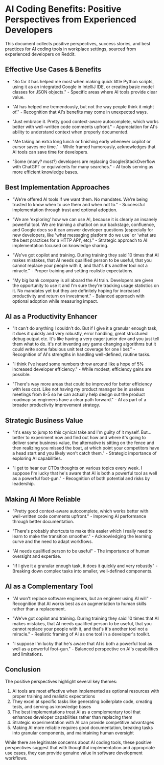 # AI Coding Benefits: Positive Perspectives from Experienced Developers

This document collects positive perspectives, success stories, and best practices for AI coding tools in workplace settings, sourced from experienced developers on Reddit.

## Effective Use Cases & Benefits

- "So far it has helped me most when making quick little Python scripts, using it as an integrated Google in IntelliJ IDE, or creating basic model classes for JSON objects." - Specific areas where AI tools provide clear value.

- "AI has helped me tremendously, but not the way people think it might of." - Recognition that AI's benefits may come in unexpected ways.

- "Just embrace it. Pretty good context-aware autocomplete, which works better with well-written code comments upfront." - Appreciation for AI's ability to understand context when properly documented.

- "Me taking an extra long lunch or finishing early whenever copilot or cursor saves me time." - While framed humorously, acknowledges that AI tools can save time for developers.

- "Some (many? most?) developers are replacing Google/StackOverflow with ChatGPT or equivalents for many searches." - AI tools serving as more efficient knowledge bases.

## Best Implementation Approaches

- "We're offered AI tools if we want them. No mandates. We're being trusted to know when to use them and when not to." - Successful implementation through trust and optional adoption.

- "We are 'exploring' how we can use AI, because it is clearly an insanely powerful tool. We are training a chatbot on our backstage, confluence, and Google docs so it can answer developer questions (especially for new developers, like 'what messaging platform do we use' or 'what are the best practices for a HTTP API', etc)." - Strategic approach to AI implementation focused on knowledge sharing.

- "We've got copilot and training. During training they said 10 times that AI makes mistakes, that AI needs qualified person to be useful, that you cannot replace your people with it, and that's it's another tool not a miracle." - Proper training and setting realistic expectations.

- "My big bank company is all aboard the AI train. Developers are given the opportunity to use it and I'm sure they're tracking usage statistics on it. No mandates yet but they are definitely hoping for increased productivity and return on investment." - Balanced approach with optional adoption while measuring impact.

## AI as a Productivity Enhancer

- "It can't do anything I couldn't do. But if I give it a granular enough task, it does it quickly and very robustly, error handling, great structured debug output etc. It's like having a very eager junior dev and you just tell them what to do. It's not inventing any game changing algorithms but it could write some fabulous unit test coverage for one I bet." - Recognition of AI's strengths in handling well-defined, routine tasks.

- "I think I've heard some numbers throw around like a hope of 5% increased developer efficiency." - While modest, efficiency gains are possible.

- "There's way more areas that could be improved for better efficiency with less cost. Like not having my product manager be in useless meetings from 8-5 so he can actually help design out the product roadmap so engineers have a clear path forward." - AI as part of a broader productivity improvement strategy.

## Strategic Business Value

- "It's easy to jump to this cynical take and I'm guilty of it myself. But... better to experiment now and find out how and where it's going to deliver some business value, the alternative is sitting on the fence and then realizing you missed the boat, at which point your competitors have a head start and you likely won't catch them." - Strategic importance of exploring AI capabilities.

- "I get to hear our CTOs thoughts on various topics every week. I suppose I'm lucky that he's aware that AI is both a powerful tool as well as a powerful foot-gun." - Recognition of both potential and risks by leadership.

## Making AI More Reliable

- "Pretty good context-aware autocomplete, which works better with well-written code comments upfront." - Improving AI performance through better documentation.

- "There's probably shortcuts to make this easier which I really need to learn to make the transition smoother." - Acknowledging the learning curve and the need to adapt workflows.

- "AI needs qualified person to be useful" - The importance of human oversight and expertise.

- "If I give it a granular enough task, it does it quickly and very robustly" - Breaking down complex tasks into smaller, well-defined components.

## AI as a Complementary Tool

- "AI won't replace software engineers, but an engineer using AI will" - Recognition that AI works best as an augmentation to human skills rather than a replacement.

- "We've got copilot and training. During training they said 10 times that AI makes mistakes, that AI needs qualified person to be useful, that you cannot replace your people with it, and that's it's another tool not a miracle." - Realistic framing of AI as one tool in a developer's toolkit.

- "I suppose I'm lucky that he's aware that AI is both a powerful tool as well as a powerful foot-gun." - Balanced perspective on AI's capabilities and limitations.

## Conclusion

The positive perspectives highlight several key themes:

1. AI tools are most effective when implemented as optional resources with proper training and realistic expectations
2. They excel at specific tasks like generating boilerplate code, creating tests, and serving as knowledge bases
3. The best implementations treat AI as a complementary tool that enhances developer capabilities rather than replacing them
4. Strategic experimentation with AI can provide competitive advantages
5. Making AI more reliable requires good documentation, breaking tasks into granular components, and maintaining human oversight

While there are legitimate concerns about AI coding tools, these positive perspectives suggest that with thoughtful implementation and appropriate use cases, they can provide genuine value in software development workflows.